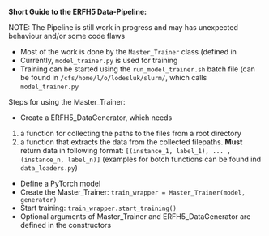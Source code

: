 **Short Guide to the ERFH5 Data-Pipeline:**

NOTE: The Pipeline is still work in progress and may has unexpected behaviour and/or some code flaws

* Most of the work is done by the `Master_Trainer` class (defined in
* Currently, `model_trainer.py` is used for training
* Training can be started using the `run_model_trainer.sh` batch file (can be found in `/cfs/home/l/o/lodesluk/slurm/`, which calls `model_trainer.py` 

Steps for using the Master_Trainer: 
* Create a ERFH5_DataGenerator, which needs
1. a function for collecting the paths to the files from a root directory 
2. a function that extracts the data from the collected filepaths. **Must** return data in following format: `[(instance_1, label_1), ... , (instance_n, label_n)]`
(examples for botch functions can be found ind `data_loaders.py`)
* Define a PyTorch model 
* Create the Master_Trainer: `train_wrapper = Master_Trainer(model, generator)`
* Start training: `train_wrapper.start_training()`
* Optional arguments of Master_Trainer and ERFH5_DataGenerator are defined in the constructors 

